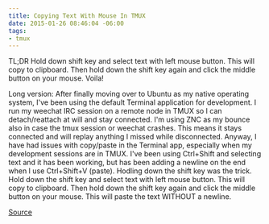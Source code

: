 ```yaml
---
title: Copying Text With Mouse In TMUX
date: 2015-01-26 08:46:04 -06:00
tags:
- tmux
---
```


TL;DR
Hold down shift key and select text with left mouse button.  This will copy to clipboard.  Then hold down the shift key again and click the middle button on your mouse.  Voila!

Long version:
After finally moving over to Ubuntu as my native operating system, I've been using the default Terminal application for development.  I run my weechat IRC session on a remote node in TMUX so I can detach/reattach at will and stay connected.  I'm using ZNC as my bounce also in case the tmux session or weechat crashes.  This means it stays connected and will replay anything I missed while disconnected.  Anyway, I have had issues with copy/paste in the Terminal app, especially when my development sessions are in TMUX.  I've been using Ctrl+Shift and selecting text and it has been working, but has been adding a newline on the end when I use Ctrl+Shift+V (paste).  Hodling down the shift key was the trick.  Hold down the shift key and select text with left mouse button.  This will copy to clipboard.  Then hold down the shift key again and click the middle button on your mouse.  This will paste the text WITHOUT a newline.

[Source](https://awhan.wordpress.com/2012/04/18/tmux-copy-paste-with-mouse/)
